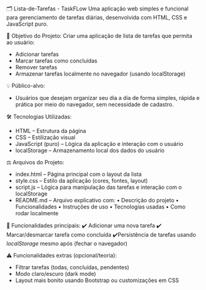 🗂️ Lista-de-Tarefas - TaskFLow
Uma aplicação web simples e funcional para gerenciamento de tarefas diárias, desenvolvida com HTML, CSS e JavaScript puro.

🎯 Objetivo do Projeto:
Criar uma aplicação de lista de tarefas que permita ao usuário:
- Adicionar tarefas
- Marcar tarefas como concluídas
- Remover tarefas
- Armazenar tarefas localmente no navegador (usando localStorage)

💡 Público-alvo:
- Usuários que desejam organizar seu dia a dia de forma simples, rápida e prática por meio do navegador, sem necessidade de cadastro.

🛠️ Tecnologias Utilizadas:
- HTML – Estrutura da página
- CSS – Estilização visual
- JavaScript (puro) – Lógica da aplicação e interação com o usuário
- localStorage – Armazenamento local dos dados do usuário

⚖️ Arquivos do Projeto:
- index.html – Página principal com o layout da lista
- style.css – Estilo da aplicação (cores, fontes, layout)
- script.js – Lógica para manipulação das tarefas e interação com o localStorage
- README.md – Arquivo explicativo com:
  • Descrição do projeto
  • Funcionalidades
  • Instruções de uso
  • Tecnologias usadas
  • Como rodar localmente

🌟 Funcionalidades principais:
✔️ Adicionar uma nova tarefa
✔️ Marcar/desmarcar tarefa como concluída
✔️Persistência de tarefas usando *localStorage* mesmo após (fechar o navegador)

⚠️ Funcionalidades extras (opcional/teoria):
- Filtrar tarefas (todas, concluídas, pendentes)
- Modo claro/escuro (dark mode)
- Layout mais bonito usando Bootstrap ou customizações em CSS
